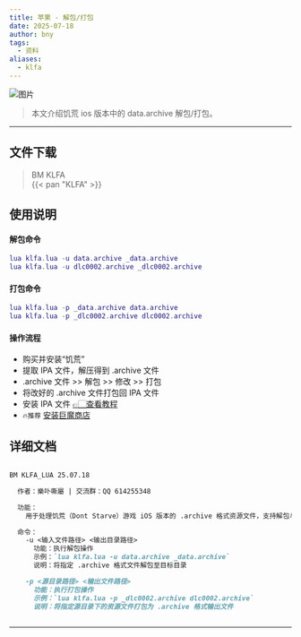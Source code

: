 ```yaml
---
title: 苹果 - 解包/打包
date: 2025-07-18
author: bny
tags:
  - 资料
aliases:
  - klfa
---
```


![图片](/img/Image_1752847449499.jpg)

> 本文介绍饥荒 ios 版本中的 data.archive 解包/打包。

- - -

## 文件下载

> BM KLFA  
{{< pan "KLFA" >}}  

## 使用说明

#### 解包命令

``` lua
lua klfa.lua -u data.archive _data.archive
lua klfa.lua -u dlc0002.archive _dlc0002.archive
```

#### 打包命令

``` lua
lua klfa.lua -p _data.archive data.archive
lua klfa.lua -p _dlc0002.archive dlc0002.archive
```

#### 操作流程
- 购买并安装“饥荒”
- 提取 IPA 文件，解压得到 .archive 文件
- .archive 文件 >> 解包 >> 修改 >> 打包
- 将改好的 .archive 文件打包回 IPA 文件
- 安装 IPA 文件 [👉🏻查看教程](https://ipa.store/install)
- `🔥推荐` [安装巨魔商店](/posts/trollstore)

## 详细文档

``` md

BM KLFA_LUA 25.07.18

  作者：樂卟嘶屬 | 交流群：QQ 614255348

  功能：
    用于处理饥荒（Dont Starve）游戏 iOS 版本的 .archive 格式资源文件，支持解包与打包操作。

  命令：
    -u <输入文件路径> <输出目录路径>
      功能：执行解包操作
      示例：`lua klfa.lua -u data.archive _data.archive`
      说明：将指定 .archive 格式文件解包至目标目录

    -p <源目录路径> <输出文件路径>
      功能：执行打包操作
      示例：`lua klfa.lua -p _dlc0002.archive dlc0002.archive`
      说明：将指定源目录下的资源文件打包为 .archive 格式输出文件
      
```



---

[注释]: {{<reward-button>}}


